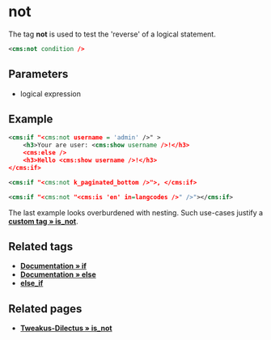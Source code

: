 # not

The tag **not** is used to test the 'reverse' of a logical statement.

```xml
<cms:not condition />
```

## Parameters

* logical expression

## Example

```xml
<cms:if "<cms:not username = 'admin' />" >
    <h3>Your are user: <cms:show username />!</h3>
    <cms:else />
    <h3>Hello <cms:show username />!</h3>
</cms:if>
```

```xml
<cms:if "<cms:not k_paginated_bottom />">, </cms:if>
```

```xml
<cms:if "<cms:not "<cms:is 'en' in=langcodes />" />"></cms:if>
```

The last example looks overburdened with nesting. Such use-cases justify a [**custom tag &raquo; is_not**](https://github.com/trendoman/Tweakus-Dilectus/tree/main/anton.cms%40ya.ru__tags-new/is_not/).

## Related tags

* [**Documentation &raquo; if**](https://docs.couchcms.com/tags-reference/if.html)
* [**Documentation &raquo; else**](https://docs.couchcms.com/tags-reference/else.html)
* [**else_if**](./else_if.md)

## Related pages

* [**Tweakus-Dilectus &raquo; is_not**](https://github.com/trendoman/Tweakus-Dilectus/tree/main/anton.cms%40ya.ru__tags-new/is_not/)
